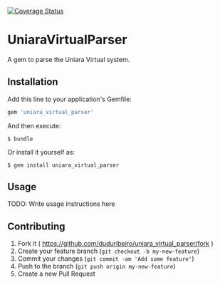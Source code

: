 [![Coverage Status](https://coveralls.io/repos/duduribeiro/uniara_virtual_parser/badge.svg?branch=master&service=github)](https://coveralls.io/github/duduribeiro/uniara_virtual_parser?branch=master)

# UniaraVirtualParser

A gem to parse the Uniara Virtual system.

## Installation

Add this line to your application's Gemfile:

```ruby
gem 'uniara_virtual_parser'
```

And then execute:

    $ bundle

Or install it yourself as:

    $ gem install uniara_virtual_parser

## Usage

TODO: Write usage instructions here

## Contributing

1. Fork it ( https://github.com/duduribeiro/uniara_virtual_parser/fork )
2. Create your feature branch (`git checkout -b my-new-feature`)
3. Commit your changes (`git commit -am 'Add some feature'`)
4. Push to the branch (`git push origin my-new-feature`)
5. Create a new Pull Request
